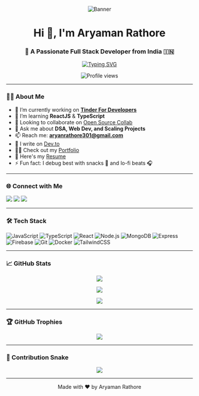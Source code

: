 <!-- Banner -->
<p align="center">
  <img src="https://raw.githubusercontent.com/AryamanRathr0re/AryamanRathr0re/main/assets/banner.gif" alt="Banner" />
</p>

<h1 align="center">Hi 👋, I'm Aryaman Rathore</h1>
<h3 align="center">🚀 A Passionate Full Stack Developer from India 🇮🇳</h3>

<p align="center">
  <a href="https://github.com/AryamanRathr0re">
    <img src="https://readme-typing-svg.herokuapp.com?font=Fira+Code&size=22&duration=3000&pause=1000&color=F7931E&center=true&width=435&lines=Full+Stack+Developer;Open+Source+Contributor;MERN+Stack+Lover;Tech+Enthusiast+%F0%9F%9A%80" alt="Typing SVG" />
  </a>
</p>

<p align="center">
  <img src="https://komarev.com/ghpvc/?username=AryamanRathr0re&label=Profile%20views&color=0e75b6&style=flat" alt="Profile views" />
</p>

---

### 🧑‍💻 About Me

- 🔭 I’m currently working on [**Tinder For Developers**](https://github.com/aryamanrathore/tinder-for-developers)  
- 🌱 I’m learning **ReactJS** & **TypeScript**  
- 👯 Looking to collaborate on [Open Source Collab](https://github.com/aryamanrathore/open-source-collab)  
- 💬 Ask me about **DSA, Web Dev, and Scaling Projects**  
- 📫 Reach me: **aryanrathore301@gmail.com**  
- 📝 I write on [Dev.to](https://dev.to/)  
- 👨‍💻 Check out my [Portfolio](https://new-portfolio-ashy-five.vercel.app/)  
- 📄 Here's my [Resume](https://drive.google.com/file/d/1YHVZaAiWB8AghzPsqXfc5XIXEvnySVcj/view?usp=drive_link)  
- ⚡ Fun fact: I debug best with snacks 🍕 and lo-fi beats 🎧

---

### 🌐 Connect with Me

<p align="left">
  <a href="https://www.linkedin.com/in/aryaman-rathore-231a0b1a2/"><img src="https://img.shields.io/badge/-LinkedIn-blue?style=for-the-badge&logo=Linkedin&logoColor=white"/></a>
  <a href="mailto:aryanrathore301@gmail.com"><img src="https://img.shields.io/badge/-Gmail-D14836?style=for-the-badge&logo=gmail&logoColor=white"/></a>
  <a href="https://twitter.com/aryaman_codes"><img src="https://img.shields.io/badge/-Twitter-1DA1F2?style=for-the-badge&logo=twitter&logoColor=white"/></a>
</p>

---

### 🛠️ Tech Stack

![JavaScript](https://img.shields.io/badge/-JavaScript-black?style=flat-square&logo=javascript)
![TypeScript](https://img.shields.io/badge/-TypeScript-3178C6?style=flat-square&logo=typescript&logoColor=white)
![React](https://img.shields.io/badge/-React-black?style=flat-square&logo=react)
![Node.js](https://img.shields.io/badge/-Node.js-black?style=flat-square&logo=node.js)
![MongoDB](https://img.shields.io/badge/-MongoDB-4ea94b?style=flat-square&logo=mongodb)
![Express](https://img.shields.io/badge/-Express-black?style=flat-square&logo=express)
![Firebase](https://img.shields.io/badge/-Firebase-ffca28?style=flat-square&logo=firebase)
![Git](https://img.shields.io/badge/-Git-black?style=flat-square&logo=git)
![Docker](https://img.shields.io/badge/-Docker-2496ED?style=flat-square&logo=docker)
![TailwindCSS](https://img.shields.io/badge/-TailwindCSS-06B6D4?style=flat-square&logo=tailwind-css)

---

### 📈 GitHub Stats

<p align="center">
  <img src="https://github-readme-stats.vercel.app/api?username=AryamanRathr0re&show_icons=true&count_private=true&theme=tokyonight" />
</p>

<p align="center">
  <img src="https://github-readme-streak-stats.herokuapp.com?user=AryamanRathr0re&theme=tokyonight&date_format=M%20j%5B%2C%20Y%5D" />
</p>

<p align="center">
  <img src="https://github-readme-stats.vercel.app/api/top-langs/?username=AryamanRathr0re&layout=compact&theme=tokyonight" />
</p>


---

### 🏆 GitHub Trophies

<p align="center">
  <img src="https://github-profile-trophy.vercel.app/?username=AryamanRathr0re&theme=onedark&no-frame=true&no-bg=true&margin-w=4" />
</p>

---



### 🐍 Contribution Snake

<p align="center">
  <img src="https://raw.githubusercontent.com/AryamanRathr0re/AryamanRathr0re/output/github-contribution-grid-snake.svg" />
</p>

---

<p align="center">Made with ❤️ by Aryaman Rathore</p>
